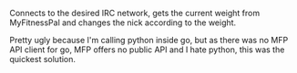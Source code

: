 Connects to the desired IRC network, gets the current weight from MyFitnessPal and changes the nick according to the weight.

Pretty ugly because I'm calling python inside go, but as there was no MFP API client for go, MFP offers no public API and I hate python, this was the quickest solution.